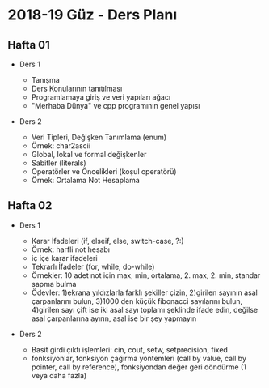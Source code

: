 # 2018-19 Güz - Ders Planı

## Hafta 01
* Ders 1
  * Tanışma
  * Ders Konularının tanıtılması
  * Programlamaya giriş ve veri yapıları ağacı
  * "Merhaba Dünya" ve cpp programının genel yapısı
  
* Ders 2
  * Veri Tipleri, Değişken Tanımlama (enum)
  * Örnek: char2ascii
  * Global, lokal ve formal değişkenler
  * Sabitler (literals)
  * Operatörler ve Öncelikleri (koşul operatörü)
  * Örnek: Ortalama Not Hesaplama
  
## Hafta 02
* Ders 1
  * Karar İfadeleri (if, elseif, else, switch-case, ?:)
  * Örnek: harfli not hesabı
  * iç içe karar ifadeleri
  * Tekrarlı İfadeler (for, while, do-while)
  * Örnekler: 10 adet not için max, min, ortalama, 2. max, 2. min, standar sapma bulma
  * Ödevler: 
    1)ekrana yıldızlarla farklı şekiller çizin, 2)girilen sayının asal çarpanlarını bulun, 3)1000 den küçük fibonacci sayılarını bulun, 4)girilen sayı çift ise iki asal sayı toplamı şeklinde ifade edin, değilse asal çarpanlarına ayırın, asal ise bir şey yapmayın
  
* Ders 2
  * Basit girdi çıktı işlemleri: cin, cout, setw, setprecision, fixed
  * fonksiyonlar, fonksiyon çağırma yöntemleri (call by value, call by pointer, call by reference), fonksiyondan değer geri döndürme (1 veya daha fazla)
